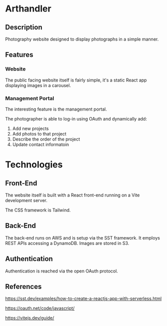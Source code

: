 # Arthandler
## Description
Photography website designed to display photographs in a simple manner.
## Features
### Website
The public facing website itself is fairly simple, it's a static React app displaying images in a carousel.
### Management Portal
The interesting feature is the management portal.

The photographer is able to log-in using OAuth and dynamically add:
1. Add new projects
2. Add photos to that project
3. Describe the order of the project
4. Update contact informatoin
# Technologies
## Front-End

The website itself is built with a React front-end running on a Vite development server. 

The CSS framework is Tailwind.
## Back-End
The back-end runs on AWS and is setup via the SST framework.
It employs REST APIs accessing a DynamoDB.
Images are stored in S3.
## Authentication
Authentication is reached via the open OAuth protocol.



## References
https://sst.dev/examples/how-to-create-a-reactjs-app-with-serverless.html

https://oauth.net/code/javascript/

https://vitejs.dev/guide/
